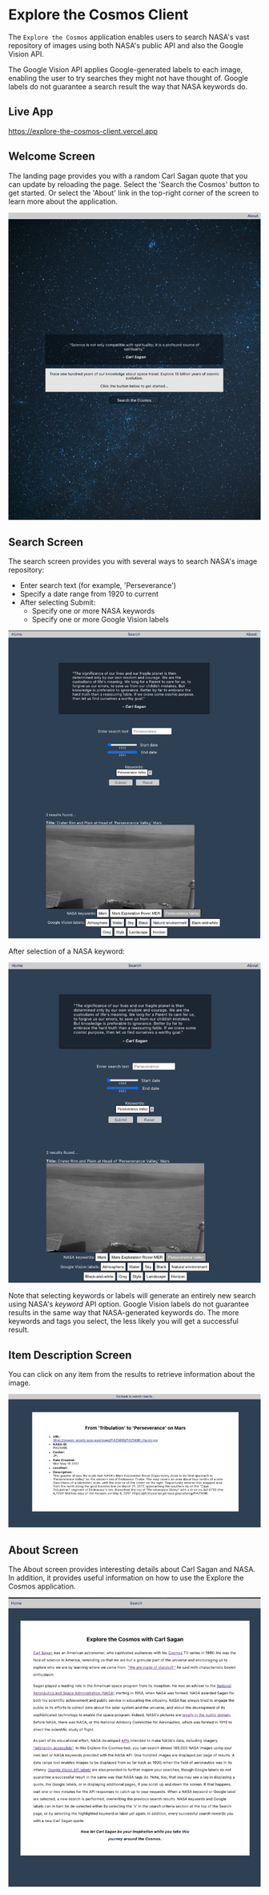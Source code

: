 # Explore the Cosmos Client

The `Explore the Cosmos` application enables users to search NASA's vast repository of images using both NASA's public API and also
the Google Vision API.

The Google Vision API applies Google-generated
labels to each image, enabling the user to try
searches they might not have thought of. Google labels do not guarantee
a search result the way that NASA keywords do.

## Live App

https://explore-the-cosmos-client.vercel.app

## Welcome Screen

The landing page provides you with a random Carl Sagan quote that you can update by reloading the page. Select the 'Search the Cosmos' button to get started. Or select the 'About' link in the top-right corner of the screen to learn more about the application.

![Alt text](./readme/LandingPage.jpg?raw=true "LandingPage")

## Search Screen

The search screen provides you with several ways to search NASA's image repository:

- Enter search text (for example, 'Perseverance')
- Specify a date range from 1920 to current
- After selecting Submit:
  - Specify one or more NASA keywords
  - Specify one or more Google Vision labels

![Alt text](./readme/SearchScreen.jpg?raw=true "SearchScreen")

After selection of a NASA keyword:

![Alt text](./readme/KeywordSearch.jpg?raw=true "KeywordSearch")

Note that selecting keywords or labels will generate an entirely new search using NASA's _keyword_ API option. Google Vision labels do not guarantee results in the same way that NASA-generated keywords do. The more keywords and tags you select, the less likely you will get a successful result.

## Item Description Screen

You can click on any item from the results to retrieve information about the image.

![Alt text](./readme/ItemDescription.jpg?raw=true "ItemDescription")

## About Screen

The About screen provides interesting details about Carl Sagan and NASA. In addition, it provides useful information on how to use the Explore the Cosmos application.

![Alt text](./readme/AboutScreen.jpg?raw=true "AboutScreen")

